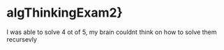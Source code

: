 # algThinkingExam2}
I was able to solve 4 ot of 5, my brain couldnt think on how to solve them recursevly
